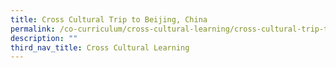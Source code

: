 ```yaml
---
title: Cross Cultural Trip to Beijing, China
permalink: /co-curriculum/cross-cultural-learning/cross-cultural-trip-to-beijing-china/
description: ""
third_nav_title: Cross Cultural Learning
---
```

